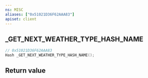 ```yaml
---
ns: MISC
aliases: ["0x51021D36F62AAA83"]
apiset: client
---
```

## _GET_NEXT_WEATHER_TYPE_HASH_NAME

```c
// 0x51021D36F62AAA83
Hash _GET_NEXT_WEATHER_TYPE_HASH_NAME();
```



## Return value